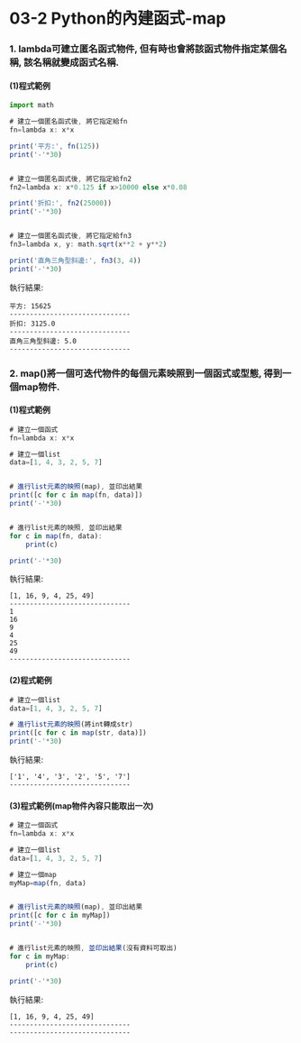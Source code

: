 # 03-2 Python的內建函式-map


### 1. lambda可建立匿名函式物件, 但有時也會將該函式物件指定某個名稱, 該名稱就變成函式名稱. 



#### (1)程式範例
```javascript
import math

# 建立一個匿名函式後, 將它指定給fn
fn=lambda x: x*x

print('平方:', fn(125))
print('-'*30)


# 建立一個匿名函式後, 將它指定給fn2
fn2=lambda x: x*0.125 if x>10000 else x*0.08

print('折扣:', fn2(25000))
print('-'*30)


# 建立一個匿名函式後, 將它指定給fn3
fn3=lambda x, y: math.sqrt(x**2 + y**2)

print('直角三角型斜邊:', fn3(3, 4))
print('-'*30)
```

執行結果:
```
平方: 15625
------------------------------
折扣: 3125.0
------------------------------
直角三角型斜邊: 5.0
------------------------------
```



### 2. map()將一個可迭代物件的每個元素映照到一個函式或型態, 得到一個map物件. 



#### (1)程式範例
```javascript
# 建立一個函式
fn=lambda x: x*x

# 建立一個list
data=[1, 4, 3, 2, 5, 7]


# 進行list元素的映照(map), 並印出結果
print([c for c in map(fn, data)])
print('-'*30)


# 進行list元素的映照, 並印出結果
for c in map(fn, data):
    print(c)

print('-'*30)
```

執行結果:
```
[1, 16, 9, 4, 25, 49]
------------------------------
1
16
9
4
25
49
------------------------------
```


#### (2)程式範例
```javascript
# 建立一個list
data=[1, 4, 3, 2, 5, 7]

# 進行list元素的映照(將int轉成str)
print([c for c in map(str, data)])
print('-'*30)
```

執行結果:
```
['1', '4', '3', '2', '5', '7']
------------------------------
```


#### (3)程式範例(map物件內容只能取出一次)
```javascript
# 建立一個函式
fn=lambda x: x*x

# 建立一個list
data=[1, 4, 3, 2, 5, 7]

# 建立一個map
myMap=map(fn, data)


# 進行list元素的映照(map), 並印出結果
print([c for c in myMap])
print('-'*30)


# 進行list元素的映照, 並印出結果(沒有資料可取出)
for c in myMap:
    print(c)

print('-'*30)
```

執行結果:
```
[1, 16, 9, 4, 25, 49]
------------------------------
------------------------------
```
